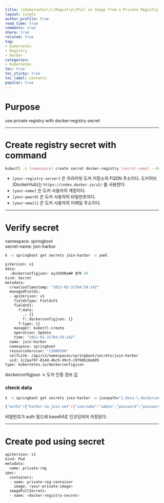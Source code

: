 ```yaml
---
title: \[Kubernetes\]\(Registry\)Pull an Image from a Private Registry in Kubernetes
layout: single
author_profile: true
read_time: true
comments: true
share: true
related: true
tag:
- Kubernetes
- Registry
- Harbor
categories:
- Kubernetes
toc: true
toc_sticky: true
toc_label: Contents
popular: true
---
```

# Purpose
use private registry with docker-registry secret

---

# Create registry secret with command

```bash
kubectl -n [namespace] create secret docker-registry [secret-name] --docker-server=<your-registry-server> --docker-username='[your-name]' --docker-password='[your-pword]' --docker-email='[your-email]'
```

- `[your-registry-server]` 은 프라이빗 도커 저장소의 FQDN 주소이다. 도커허브(DockerHub)는 `https://index.docker.io/v2/` 를 사용한다.
- `[your-name]` 은 도커 사용자의 계정이다.
- `[your-pword]` 은 도커 사용자의 비밀번호이다.
- `[your-email]` 은 도커 사용자의 이메일 주소이다.

---

# Verify secret

namespace: springboot  
secret-name: join-harbor


```bash
k -n springboot get secrets join-harbor -o yaml
```

```bash
piVersion: v1
data:
  .dockerconfigjson: eyJhdXRo## 중략 ##
kind: Secret
metadata:
  creationTimestamp: "2021-05-31T04:58:24Z"
  managedFields:
  - apiVersion: v1
    fieldsType: FieldsV1
    fieldsV1:
      f:data:
        .: {}
        f:.dockerconfigjson: {}
      f:type: {}
    manager: kubectl-create
    operation: Update
    time: "2021-05-31T04:58:24Z"
  name: join-harbor
  namespace: springboot
  resourceVersion: "13800590"
  selfLink: /api/v1/namespaces/springboot/secrets/join-harbor
  uid: 1c2aa797-814d-4bc9-99c3-c9f60b18a605
type: kubernetes.io/dockerconfigjson
```

dockerconfigjson → 도커 인증 정보 값

### check data

```bash
k -n springboot get secrets join-harbor -o jsonpath="{.data.\.dockerconfigjson}" | base64 -d
```

```bash
{"auths":{"harbor-ta.join.net":{"username":"admin","password":"password","auth":"YWRtaW"}}}
```

비밀번호가 auth 필드에 base64로 인코딩되어 저장된다.

---


# Create pod using secret

```bash
apiVersion: v1
kind: Pod
metadata:
  name: private-reg
spec:
  containers:
  - name: private-reg-container
    image: <your-private-image>
  imagePullSecrets:
  - name: <docker-registry-secret>
```